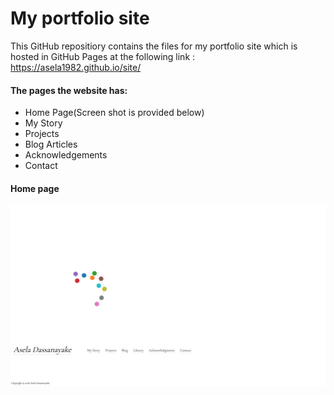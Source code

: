 # My portfolio site
This GitHub repositiory contains the files for my portfolio site which is hosted in GitHub Pages at the following link :
https://asela1982.github.io/site/

#### The pages the website has:
* Home Page(Screen shot is provided below)
* My Story
* Projects
* Blog Articles
* Acknowledgements
* Contact


#### Home page
![homepage](pages/images/landingpage.png)